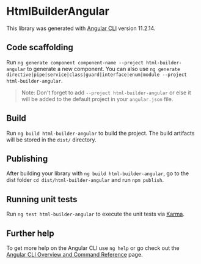 # HtmlBuilderAngular

This library was generated with [Angular CLI](https://github.com/angular/angular-cli) version 11.2.14.

## Code scaffolding

Run `ng generate component component-name --project html-builder-angular` to generate a new component. You can also use `ng generate directive|pipe|service|class|guard|interface|enum|module --project html-builder-angular`.

> Note: Don't forget to add `--project html-builder-angular` or else it will be added to the default project in your `angular.json` file.

## Build

Run `ng build html-builder-angular` to build the project. The build artifacts will be stored in the `dist/` directory.

## Publishing

After building your library with `ng build html-builder-angular`, go to the dist folder `cd dist/html-builder-angular` and run `npm publish`.

## Running unit tests

Run `ng test html-builder-angular` to execute the unit tests via [Karma](https://karma-runner.github.io).

## Further help

To get more help on the Angular CLI use `ng help` or go check out the [Angular CLI Overview and Command Reference](https://angular.io/cli) page.
